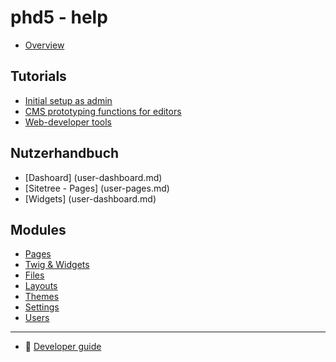 # phd5 - help

- [Overview](index.md)

## Tutorials

- [Initial setup as admin](tutorial-admin.md)
- [CMS prototyping functions for editors](tutorial-editor.md)
- [Web-developer tools](tutorial-dev.md)

## Nutzerhandbuch

- [Dashoard] (user-dashboard.md)
- [Sitetree - Pages] (user-pages.md)
- [Widgets] (user-dashboard.md)

## Modules

- [Pages](module-pages.md)
- [Twig & Widgets](module-widgets.md)
- [Files](module-filefly.md)
- [Layouts](module-prototype-twig.md)
- [Themes](module-prototype-less.md)
- [Settings](module-settings.md)
- [Users](module-users-rbac.md)

---

- :green_book: [Developer guide](../guide/README.md)

